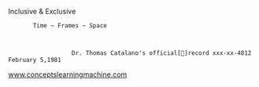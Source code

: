Inclusive & Exclusive

 
           Time ~ Frames ~ Space


                      
                      Dr. Thomas Catalano's official[📀]record xxx-xx-4812 February 5,1981
                          
                          
    
   
   
   
   www.conceptslearningmachine.com


